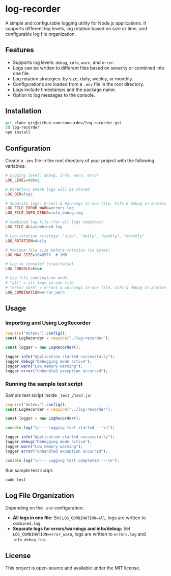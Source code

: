 # log-recorder

A simple and configurable logging utility for Node.js applications. It supports different log levels, log rotation based on size or time, and configurable log file organization.

## Features

- Supports log levels: `debug`, `info`, `warn`, and `error`.
- Logs can be written to different files based on severity or combined into one file.
- Log rotation strategies: by size, daily, weekly, or monthly.
- Configurations are loaded from a `.env` file in the root directory.
- Logs include timestamps and the package name.
- Option to log messages to the console.

## Installation

```sh
git clone git@github.com:concurdev/log-recorder.git
cd log-recorder
npm install
```

## Configuration

Create a `.env` file in the root directory of your project with the following variables:

```ini
# Logging level: debug, info, warn, error
LOG_LEVEL=debug

# Directory where logs will be stored
LOG_DIR=logs

# Separate logs: Errors & Warnings in one file, Info & Debug in another
LOG_FILE_ERROR_WARN=errors.log
LOG_FILE_INFO_DEBUG=info_debug.log

# Combined log file (for all logs together)
LOG_FILE_ALL=combined.log

# Log rotation strategy: "size", "daily", "weekly", "monthly"
LOG_ROTATION=daily

# Maximum file size before rotation (in bytes)
LOG_MAX_SIZE=1048576  # 1MB

# Log to console? (true/false)
LOG_CONSOLE=true

# Log file combination mode:
# "all" = all logs in one file
# "error_warn" = errors & warnings in one file, info & debug in another
LOG_COMBINATION=error_warn
```

## Usage

### Importing and Using LogRecorder

```javascript
require("dotenv").config();
const LogRecorder = require("./log-recorder");

const logger = new LogRecorder();

logger.info("Application started successfully");
logger.debug("Debugging mode active");
logger.warn("Low memory warning");
logger.error("Unhandled exception occurred");
```

### Running the sample test script

Sample test script inside `_test_/test.js`:

```javascript
require("dotenv").config();
const LogRecorder = require("../log-recorder");

const logger = new LogRecorder();

console.log("\n--- Logging test started ---\n");

logger.info("Application started successfully");
logger.debug("Debugging mode active");
logger.warn("Low memory warning");
logger.error("Unhandled exception occurred");

console.log("\n--- Logging test completed ---\n");
```

Run sample test script:

```sh
node test
```

## Log File Organization

Depending on the `.env` configuration:

- **All logs in one file:** Set `LOG_COMBINATION=all`, logs are written to `combined.log`.
- **Separate logs for errors/warnings and info/debug:** Set `LOG_COMBINATION=error_warn`, logs are written to `errors.log` and `info_debug.log`.

## License

This project is open-source and available under the MIT license.

